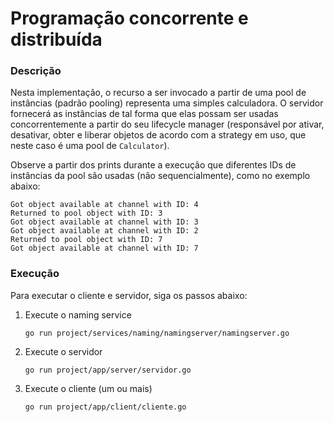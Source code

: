 # Programação concorrente e distribuída

### Descrição

Nesta implementação, o recurso a ser invocado a partir de uma pool de instâncias (padrão pooling) representa uma simples calculadora. O servidor fornecerá as instâncias de tal forma que elas possam ser usadas concorrentemente a partir do seu lifecycle manager (responsável por ativar, desativar, obter e liberar objetos de acordo com a strategy em uso, que neste caso é uma pool de `Calculator`).

Observe a partir dos prints durante a execução que diferentes IDs de instâncias da pool são usadas (não sequencialmente), como no exemplo abaixo:

```
Got object available at channel with ID: 4
Returned to pool object with ID: 3
Got object available at channel with ID: 3
Got object available at channel with ID: 2
Returned to pool object with ID: 7
Got object available at channel with ID: 7
```

### Execução

Para executar o cliente e servidor, siga os passos abaixo:

1. Execute o naming service
    ```
    go run project/services/naming/namingserver/namingserver.go
    ```

2. Execute o servidor
    ```
    go run project/app/server/servidor.go
    ```

3. Execute o cliente (um ou mais)
    ```
    go run project/app/client/cliente.go
    ```
